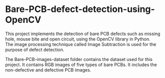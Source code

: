 # Bare-PCB-defect-detection-using-OpenCV

This project implements the detection of bare PCB defects such as missing hole, mouse bite and open circuit, using the OpenCV library in Python. 
<br> The image processing technique called Image Subtraction is used for the purpose of defect detection.

The Bare-PCB-images-dataset folder contains the dataset used for this project. It contains RGB images of five types of bare PCBs. It includes the non-defective and defective PCB images.
